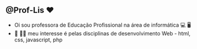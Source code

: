 ## @Prof-Lis ❤️
- Oi sou professora de Educação Profissional na área de informática 💻 🖥️
- 📖 👩‍🎓 meu interesse é pelas disciplinas de desenvolvimento Web - html, css, javascript, php 

<!---
Prof-Lis/Prof-Lis is a ✨ special ✨ repository because its `README.md` (this file) appears on your GitHub profile.
You can click the Preview link to take a look at your changes.
--->
